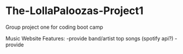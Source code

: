 # The-LollaPaloozas-Project1
Group project one for coding boot camp

Music Website Features:
    -provide band/artist top songs (spotify api?)
    -provide 